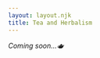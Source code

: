 ```yaml
---
layout: layout.njk
title: Tea and Herbalism
---
```


<div class="animate">

*Coming soon...🫖*

</div>